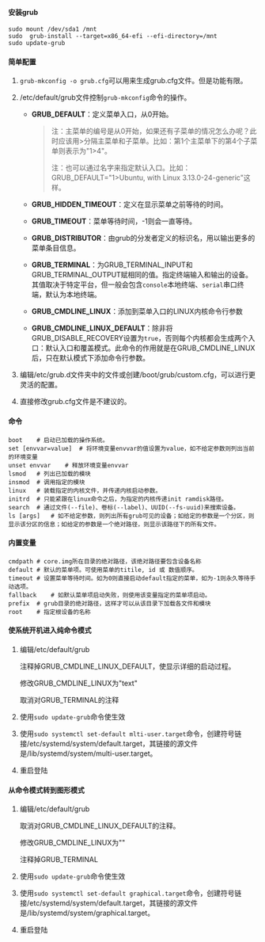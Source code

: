 #### 安装grub

```shell
sudo mount /dev/sda1 /mnt
sudo  grub-install --target=x86_64-efi --efi-directory=/mnt
sudo update-grub
```

#### 简单配置

1. `grub-mkconfig -o grub.cfg`可以用来生成grub.cfg文件。但是功能有限。

2. /etc/default/grub文件控制`grub-mkconfig`命令的操作。
   - **GRUB_DEFAULT**：定义菜单入口，从0开始。
   
     > 注：主菜单的编号是从0开始，如果还有子菜单的情况怎么办呢？此时应该用>分隔主菜单和子菜单。比如：第1个主菜单下的第4个子菜单则表示为"1>4"。
     >
     > 注：也可以通过名字来指定默认入口。比如：GRUB_DEFAULT="1>Ubuntu, with Linux 3.13.0-24-generic"这样。
   
   - **GRUB_HIDDEN_TIMEOUT**：定义在显示菜单之前等待的时间。
   
   - **GRUB_TIMEOUT**：菜单等待时间，-1则会一直等待。
   
   - **GRUB_DISTRIBUTOR**：由grub的分发者定义的标识名，用以输出更多的菜单条目信息。
   
   - **GRUB_TERMINAL**：为GRUB_TERMINAL_INPUT和GRUB_TERMINAL_OUTPUT赋相同的值。指定终端输入和输出的设备。其值取决于特定平台，但一般会包含`console`本地终端、`serial`串口终端，默认为本地终端。
   
   - **GRUB_CMDLINE_LINUX**：添加到菜单入口的LINUX内核命令行参数
   
   - **GRUB_CMDLINE_LINUX_DEFAULT**：除非将GRUB_DISABLE_RECOVERY设置为`true`，否则每个内核都会生成两个入口：默认入口和覆盖模式。此命令的作用就是在GRUB_CMDLINE_LINUX后，只在默认模式下添加命令行参数。
   
3. 编辑/etc/grub.d文件夹中的文件或创建/boot/grub/custom.cfg，可以进行更灵活的配置。

4. 直接修改grub.cfg文件是不建议的。

#### 命令

```
boot	# 启动已加载的操作系统。
set [envvar=value]	# 将环境变量envvar的值设置为value，如不给定参数则列出当前的环境变量
unset envvar	# 释放环境变量envvar
lsmod	# 列出已加载的模块
insmod	# 调用指定的模块
linux	# 装载指定的内核文件，并传递内核启动参数。
initrd	# 只能紧跟在linux命令之后，为指定的内核传递init ramdisk路径。
search	# 通过文件(--file)、卷标(--label)、UUID(--fs-uuid)来搜索设备。
ls [args]	# 如不给定参数，则列出所有grub可见的设备；如给定的参数是一个分区，则显示该分区的信息；如给定的参数是一个绝对路径，则显示该路径下的所有文件。 
```

#### 内置变量

```
cmdpath	# core.img所在目录的绝对路径，该绝对路径要包含设备名称
default	# 默认的菜单项。可使用菜单的titile, id 或 数值顺序。
timeout	# 设置菜单等待时间。如为0则直接启动default指定的菜单，如为-1则永久等待手动选项。
fallback	# 如默认菜单项启动失败，则使用该变量指定的菜单项启动。
prefix	# grub目录的绝对路径，这样才可以从该目录下加载各文件和模块
root	# 指定根设备的名称
```



#### 使系统开机进入纯命令模式

1. 编辑/etc/default/grub

   注释掉GRUB_CMDLINE_LINUX_DEFAULT，使显示详细的启动过程。

   修改GRUB_CMDLINE_LINUX为"text"

   取消对GRUB_TERMINAL的注释

2. 使用`sudo update-grub`命令使生效

3. 使用`sudo systemctl set-default mlti-user.target`命令，创建符号链接/etc/systemd/system/default.target，其链接的源文件是/lib/systemd/system/multi-user.target。

4. 重启登陆


#### 从命令模式转到图形模式

1. 编辑/etc/default/grub

   取消对GRUB_CMDLINE_LINUX_DEFAULT的注释。

   修改GRUB_CMDLINE_LINUX为""

   注释掉GRUB_TERMINAL

2. 使用`sudo update-grub`命令使生效

3. 使用`sudo systemctl set-default graphical.target`命令，创建符号链接/etc/systemd/system/default.target，其链接的源文件是/lib/systemd/system/graphical.target。

4. 重启登陆